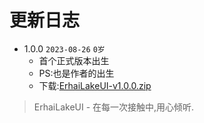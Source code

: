 # 更新日志

- 1.0.0 `2023-08-26`	`0岁`
  - 首个正式版本出生
  - PS:也是作者的出生
  - 下载:[ErhaiLakeUI-v1.0.0.zip]()

> ErhaiLakeUI - 在每一次接触中,用心倾听.
